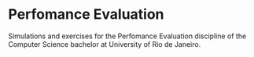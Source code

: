 # Perfomance Evaluation
Simulations and exercises for the Perfomance Evaluation discipline of the Computer Science bachelor at University of Rio de Janeiro.
